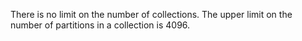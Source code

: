 There is no limit on the number of collections. The upper limit on the number of partitions in a collection is 4096.